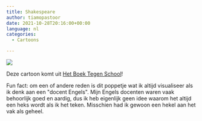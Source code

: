 ```yaml
---
title: Shakespeare
author: tiamopastoor
date: 2021-10-28T20:16:00+00:00
language: nl
categories:
  - Cartoons

---
```

![](/uploads/2021/07/H4-Shakespeare_result.webp) 

Deze cartoon komt uit [Het Boek Tegen School][2]!

Fun fact: om een of andere reden is dit poppetje wat ik altijd visualiseer als ik denk aan een "docent Engels". Mijn Engels docenten waren vaak behoorlijk goed en aardig, dus ik heb eigenlijk geen idee waarom het altijd een heks wordt als ik het teken. Misschien had ik gewoon een hekel aan het vak als geheel.

 [1]: /uploads/2021/07/H4-Shakespeare.jpg
 [2]: /books/het-boek-tegen-school/